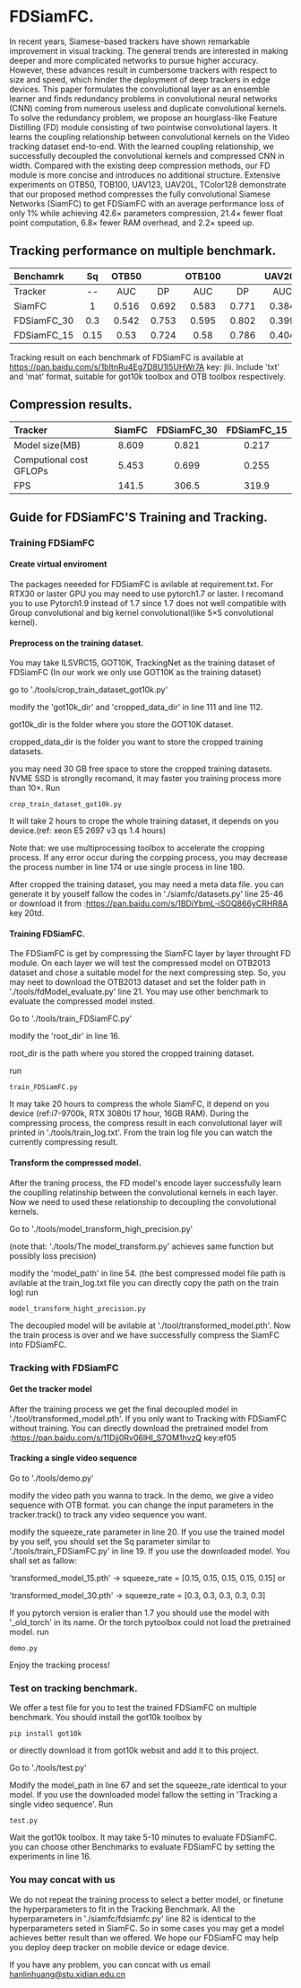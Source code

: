 # FDSiamFC.

In recent years, Siamese-based trackers have shown remarkable improvement in visual tracking. The general trends are interested in making deeper and more complicated networks to pursue higher accuracy. However, these advances result in cumbersome trackers with respect to size and speed, which hinder the deployment of deep trackers in edge devices. This paper formulates the convolutional layer as an ensemble learner and finds redundancy problems in convolutional neural networks (CNN) coming from numerous useless and duplicate convolutional kernels. To solve the redundancy problem, we propose an hourglass-like Feature Distilling (FD) module consisting of two pointwise convolutional layers. It learns the coupling relationship between convolutional kernels on the Video tracking dataset end-to-end. With the learned coupling relationship, we successfully decoupled the convolutional kernels and compressed CNN in width. Compared with the existing deep compression methods, our FD module is more concise and introduces no additional structure. Extensive experiments on OTB50, TOB100, UAV123, UAV20L, TColor128 demonstrate that our proposed method compresses the fully convolutional Siamese Networks (SiamFC) to get FDSiamFC with an average performance loss of only 1% while achieving 42.6× parameters compression, 21.4× fewer float point computation, 6.8× fewer RAM overhead, and 2.2× speed up.

## Tracking performance on multiple benchmark.
| Benchamrk | Sq | OTB50 |  | OTB100 |  | UAV20L |  | UAV123 |  | TColor128 | | FPS |
| :--- | :---: | :---: | :---: | :---: | :---: | :---: | :---: | :---: | :---: | :---: | :---: | :---: |
| Tracker | \-\- | AUC | DP | AUC | DP | AUC | DP | AUC | DP | AUC | DP | \_\_ |
| SiamFC | 1 | 0.516 | 0.692 | 0.583 | 0.771 | 0.384 | 0.579 | 0.478 | 0.697 | 0.506 | 0.707 | 141.5 |
| FDSiamFC_30 | 0.3 | 0.542 | 0.753 | 0.595 | 0.802 | 0.399 | 0.544 | 0.497 | 0.69 | 0.523 | 0.722 | 306.5 |
| FDSiamFC_15 | 0.15 | 0.53 | 0.724 | 0.58 | 0.786 | 0.404 | 0.566 | 0.492 | 0.693 | 0.494 | 0.683 | 319.9 |

Tracking result on each benchmark of FDSiamFC is available at  https://pan.baidu.com/s/1bItnRu4Eg7D8U1I5UHWr7A  key: jlii.  Include 'txt' and 'mat' format, suitable for got10k toolbox and OTB toolbox respectively.

## Compression results.
| Tracker | SiamFC | FDSiamFC_30 | FDSiamFC_15 |
| :--- | :---: | :---: | :---: |
| Model size(MB) | 8.609 | 0.821 | 0.217 |
| Computional cost GFLOPs | 5.453 | 0.699 | 0.255 |
| FPS | 141.5 | 306.5 | 319.9 |

## Guide for FDSiamFC'S Training and Tracking.
### Training FDSiamFC
#### Create virtual enviroment
The packages neeeded for FDSiamFC is avilable at requirement.txt. For RTX30 or laster GPU you may need to use pytorch1.7 or laster. I recomand you to use Pytorch1.9 instead of 1.7 since 1.7 does not well compatible with Group convolutional and big kernel convolutional(like 5×5 convolutional kernel).
#### Preprocess on the training dataset.
You may take ILSVRC15, GOT10K, TrackingNet as the training dataset of FDSiamFC (In our work we only use GOT10K as the training dataset)

go to  './tools/crop_train_dataset_got10k.py'

modify the 'got10k_dir' and 'cropped_data_dir' in line 111 and line 112.

got10k_dir is the folder where you store the GOT10K dataset.

cropped_data_dir is the folder you want to store the cropped training datasets.

you may need 30 GB free space to store the cropped training datasets. NVME SSD is stronglly recomand, it may faster you training process more than 10×.
Run

    crop_train_dataset_got10k.py
    
It will take 2 hours to crope the whole training dataset, it depends on you device.(ref: xeon E5 2697 v3 qs 1.4 hours)

Note that: we use multiprocessing toolbox to accelerate the cropping process. If any error occur during the corpping process, you may decrease the process number in line 174 or use single process in line 180.

After cropped the training dataset, you may need a meta data file. you can generate it by youself fallow the codes in './siamfc/datasets.py' line 25-46 or download it from :https://pan.baidu.com/s/1BDiYbmL-iSOQ866yCRHR8A  key 20td. 

#### Training FDSiamFC.
The FDSiamFC is get by compressing the SiamFC layer by layer throught FD module. On each layer we will test the compressed model on OTB2013 dataset and chose a suitable model for the next compressing step. So, you may neet to download the OTB2013 dataset and set the folder path in './tools/fdModel_evaluate.py' line 21. You may use other benchmark to evaluate the compressed model insted.

Go to './tools/train_FDSiamFC.py'

modify the 'root_dir' in line 16.

root_dir is the path where you stored the cropped training dataset.

run

    train_FDSiamFC.py

It may take 20 hours to compress the whole SiamFC, it depend on you device (ref:i7-9700k, RTX 3080ti 17 hour, 16GB RAM). During the compressing process, the compress result in each convolutional layer will printed in './tools/train_log.txt'. From the train log file you can watch the currently compressing result.

#### Transform the compressed model.
After the traning process, the FD model's encode layer successfully learn the couplling relatinship between the convolutional kernels in each layer. Now we need to used these relationship to decoupling the convolutional kernels.

Go to './tools/model_transform_high_precision.py' 

(note that: './tools/The model_transform.py' achieves same function but possibly loss precision)

modify the 'model_path' in line 54. (the best compressed model file path is avilable at the train_log.txt file you can directly copy the path on the train log)
run

    model_transform_hight_precision.py

The decoupled model will be avilable at './tool/transformed_model.pth'. Now the train process is over and we have successfully compress the SiamFC into FDSiamFC.

### Tracking with FDSiamFC
#### Get the tracker model
After the training process we get the final decoupled model in './tool/transformed_model.pth'. If you only want to Tracking with FDSiamFC without training. You can directly download the pretrained model from :https://pan.baidu.com/s/11Djj0Rv06lHI_S7OM1hvzQ key:ef05 
#### Tracking a single video sequence
Go to './tools/demo.py'

modify the video path you wanna to track. In the demo, we give a video sequence with OTB format. you can change the input parameters in the tracker.track() to track any video sequence you want.

modify the squeeze_rate parameter in line 20. If you use the trained model by you self, you should set the Sq parameter similar to './tools/train_FDSiamFC.py' in line 19. 
If you use the downloaded model. You shall set as fallow:

'transformed_model_15.pth' → squeeze_rate = [0.15,  0.15, 0.15, 0.15, 0.15]  or

'transformed_model_30.pth' → squeeze_rate = [0.3,  0.3, 0.3, 0.3, 0.3]

If you pytorch version is eralier than 1.7 you should use the model with '\_old\_torch' in its name. Or the torch pytoolbox could not load the pretrained model.
run

    demo.py

Enjoy the tracking process!

### Test on tracking benchmark.
We offer a test file for you to test the trained FDSiamFC on multiple benchmark. You should install the got10k toolbox by 

    pip install got10k

or directly download it from got10k websit and add it to this project.

Go to './tools/test.py'

Modify the model_path in line 67 and set the squeeze_rate identical to your model. If you use the downloaded model fallow the setting in 'Tracking a single video sequence'.
Run

    test.py

Wait the got10k toolbox. It may take 5-10 minutes to evaluate FDSiamFC. you can choose other Benchmarks to evaluate FDSiamFC by setting the experiments in line 16.

### You may concat with us

We do not repeat the training process to select a better model, or finetune the hyperparameters to fit in the Tracking Benchmark. All the hyperparameters in './siamfc/fdsiamfc.py' line 82 is identical to the hyperparameters seted in SiamFC. So in some cases you may get a model achieves better result than we offered. We hope our FDSiamFC may help you deploy deep tracker on mobile device or edage device. 

If you have any problem, you can concat with us
email hanlinhuang@stu.xidian.edu.cn






